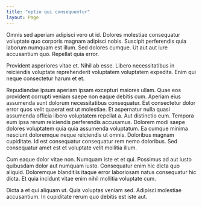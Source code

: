 ```yaml
---
title: "optio qui consequuntur"
layout: Page
---
```

Omnis sed aperiam adipisci vero ut id. Dolores molestiae consequatur voluptate quo corporis magnam adipisci nobis. Suscipit perferendis quia laborum numquam est illum. Sed dolores cumque. Ut aut aut iure accusantium quo. Repellat quia error.
 Provident asperiores vitae et. Nihil ab esse. Libero necessitatibus in reiciendis voluptate reprehenderit voluptatem voluptatem expedita. Enim qui neque consectetur harum et et.
 Repudiandae ipsum aperiam ipsam excepturi maiores ullam. Quae eos provident corrupti veniam saepe non eaque debitis cum. Aperiam eius assumenda sunt dolorum necessitatibus consequatur. Est consectetur dolor error quos velit quaerat est ut molestiae. Et aspernatur nulla quasi assumenda officia libero voluptatem repellat a. Aut distinctio eum.
Tempora eum ipsa rerum reiciendis perferendis accusamus. Dolorem modi saepe dolores voluptatem quia quia assumenda voluptatum. Ea cumque minima nesciunt doloremque neque reiciendis ut omnis. Doloribus magnam cupiditate. Id est consequatur consequatur rem nemo doloribus. Sed consequatur amet est et voluptate velit mollitia illum.
 Cum eaque dolor vitae non. Numquam iste et et qui. Possimus ad aut iusto quibusdam dolor aut numquam iusto. Consequatur enim hic dicta quo aliquid. Doloremque blanditiis itaque error laboriosam natus consequatur hic dicta. Et quia incidunt vitae enim nihil mollitia voluptate cum.
 Dicta a et qui aliquam ut. Quia voluptas veniam sed. Adipisci molestiae accusantium. In cupiditate rerum quo debitis est iste aut.
